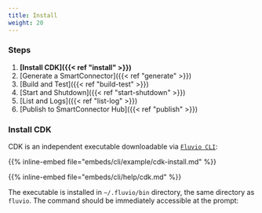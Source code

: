```yaml
---
title: Install
weight: 20
---
```


### Steps

1. **[Install CDK]({{< ref "install" >}})**
2. [Generate a SmartConnector]({{< ref "generate" >}})
3. [Build and Test]({{< ref "build-test" >}})
4. [Start and Shutdown]({{< ref "start-shutdown" >}})
5. [List and Logs]({{< ref "list-log" >}})
6. [Publish to SmartConnector Hub]({{< ref "publish" >}})

### Install CDK

CDK is an independent executable downloadable via [`Fluvio CLI`](https://www.fluvio.io/cli/utilities/install/):

{{% inline-embed file="embeds/cli/example/cdk-install.md" %}}

{{% inline-embed file="embeds/cli/help/cdk.md" %}}

The executable is installed in `~/.fluvio/bin` directory, the same directory as `fluvio`. The command should be immediately accessible at the prompt:
